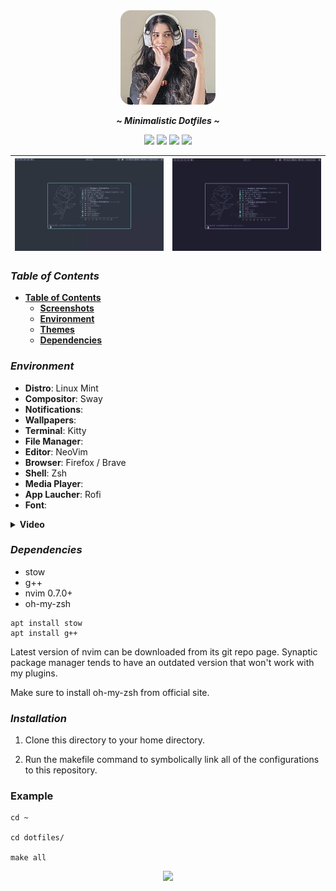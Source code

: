 
<div align="center">
<img width="30%" src="./assets/catgorl.png">
</div>

<div align="center">
  <p></p>
  <p><b><i> ~ Minimalistic Dotfiles ~ </i></b></p>
  <img src="https://img.shields.io/github/last-commit/dynalar/dotfiles/main?color=%23c4a7e7&style=for-the-badge">
  <img src="https://img.shields.io/github/repo-size/dynalar/dotfiles?color=%23e0def4&style=for-the-badge">
  <img src="https://img.shields.io/github/stars/dynalar/dotfiles?color=%23ebbcba&style=for-the-badge">
  <img src="https://img.shields.io/github/license/dynalar/dotfiles?color=%239ccfd8&style=for-the-badge">
</div>


| ![1](./assets/fetch.png) | ![2](./assets/fetch_3.png) |
| --- | --- |


### ***Table of Contents***

- **[Table of Contents](#table-of-contents)**
    - **[Screenshots](#screenshots)**
    - **[Environment](#environment)**
    - **[Themes](#theme-change-script)**
    - **[Dependencies](#dependencies)**

<!-- ### ***Screenshots*** <details>
<summary><b>Nord</b></summary>

| ![ThemeSelector](./assets/nord/theme-selector.png) | ![Nvim](./assets/nord/nvim.png) |
| --- | --- |
| ![Zathura](./assets/nord/zathura.png) | ![FileManager](./assets/nord/explorer.png) |

</details>

<details>
<summary><b>Rose Pine</b></summary>

| ![ThemeSelector](./assets/rose-pine/theme-selector.png) | ![Nvim](./assets/rose-pine/nvim.png) |
| --- | --- |
| ![Zathura](./assets/rose-pine/zathura.png) | ![FileManager](./assets/rose-pine/explorer.png) |

</details>

<details>
<summary><b>Gruvbox Dark</b></summary>

| ![ThemeSelector](./assets/gruvbox-dark/theme-selector.png) | ![Nvim](./assets/gruvbox-dark/nvim.png) |
| --- | --- |
| ![Zathura](./assets/gruvbox-dark/zathura.png) | ![FileManager](./assets/gruvbox-dark/explorer.png) |

</details>

<details>
<summary><b>Dracula</b></summary>

| ![ThemeSelector](./assets/dracula/theme-selector.png) | ![Nvim](./assets/dracula/nvim.png) |
| --- | --- |
| ![Zathura](./assets/dracula/zathura.png) | ![FileManager](./assets/dracula/explorer.png) |

</details>

<details>
<summary><b>Kanagawa</b></summary>

| ![ThemeSelector](./assets/kanagawa/theme-selector.png) | ![Nvim](./assets/kanagawa/nvim.png) |
| --- | --- |
| ![Zathura](./assets/kanagawa/zathura.png) | ![FileManager](./assets/kanagawa/explorer.png) |

</details> -->

### ***Environment***

- **Distro**: Linux Mint
- **Compositor**: Sway
- **Notifications**: 
- **Wallpapers**: 
- **Terminal**: Kitty
- **File Manager**: 
- **Editor**: NeoVim
- **Browser**: Firefox / Brave
- **Shell**: Zsh
- **Media Player**: 
- **App Laucher**: Rofi
- **Font**: 


<details><summary><b>Video</b></summary>

https://user-images.githubusercontent.com/84767665/233387508-3736f857-6653-4071-8576-a6ee342c9a37.mov

</details>

### ***Dependencies***

- stow
- g++
- nvim 0.7.0+
- oh-my-zsh

```
apt install stow
apt install g++
```

Latest version of nvim can be downloaded from its git repo page.
Synaptic package manager tends to have an outdated version that won't work with my plugins.

Make sure to install oh-my-zsh from official site.


### ***Installation***
1. Clone this directory to your home directory.

2. Run the makefile command to symbolically link all of the configurations to this repository.

### Example

```
cd ~

cd dotfiles/

make all
```

<div align="center"><img src="https://raw.githubusercontent.com/catppuccin/catppuccin/main/assets/footers/gray0_ctp_on_line.png"></div>
